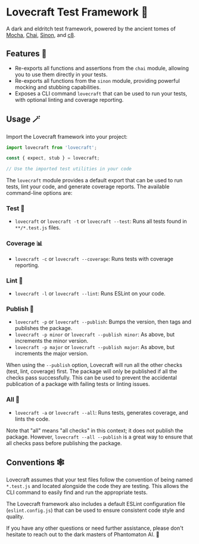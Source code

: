 # Lovecraft Test Framework 🐙

A dark and eldritch test framework, powered by the ancient tomes of [Mocha](https://mochajs.org/), [Chai](https://www.chaijs.com/), [Sinon](https://sinonjs.org/), and [c8](https://github.com/bcoe/c8#readme).

## Features 🧠

- Re-exports all functions and assertions from the `chai` module, allowing you to use them directly in your tests.
- Re-exports all functions from the `sinon` module, providing powerful mocking and stubbing capabilities.
- Exposes a CLI command `lovecraft` that can be used to run your tests, with optional linting and coverage reporting.

## Usage 🪄

Import the Lovecraft framework into your project:

```javascript
import lovecraft from 'lovecraft';

const { expect, stub } = lovecraft;

// Use the imported test utilities in your code
```

The `lovecraft` module provides a default export that can be used to run tests, lint your code, and generate coverage reports. The available command-line options are:

### Test 🧪
- `lovecraft` or `lovecraft -t` or `lovecraft --test`: Runs all tests found in `**/*.test.js` files.

### Coverage 📊
- `lovecraft -c` or `lovecraft --coverage`: Runs tests with coverage reporting.

### Lint 🧹
- `lovecraft -l` or `lovecraft --lint`: Runs ESLint on your code.

### Publish 🚀
- `lovecraft -p` or `lovecraft --publish`: Bumps the version, then tags and publishes the package.
- `lovecraft -p minor` or `lovecraft --publish minor`: As above, but increments the minor version.
- `lovecraft -p major` or `lovecraft --publish major`: As above, but increments the major version.

When using the `--publish` option, Lovecraft will run all the other checks (test, lint, coverage) first. The package will only be published if all the checks pass successfully. This can be used to prevent the accidental publication of a package with failing tests or linting issues.

### All 🔮
- `lovecraft -a` or `lovecraft --all`: Runs tests, generates coverage, and lints the code.

Note that "all" means "all checks" in this context; it does not publish the package. However, `lovecraft --all --publish` is a great way to ensure that all checks pass before publishing the package.

## Conventions 🕸️

Lovecraft assumes that your test files follow the convention of being named `*.test.js` and located alongside the code they are testing. This allows the CLI command to easily find and run the appropriate tests.

The Lovecraft framework also includes a default ESLint configuration file (`eslint.config.js`) that can be used to ensure consistent code style and quality.

If you have any other questions or need further assistance, please don't hesitate to reach out to the dark masters of Phantomaton AI. 🐙